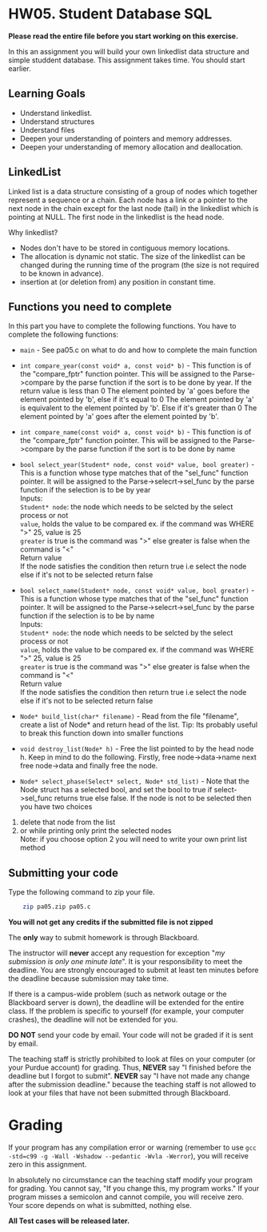# HW05. Student Database SQL

<strong>Please read the entire file before you start working on this exercise.</strong><br>

In this an assignment you will build your own linkedlist data structure and simple studdent database. 
This assignment takes time. You should start earlier.

## Learning Goals
* Understand linkedlist.
* Understand structures
* Understand files
* Deepen your understanding of pointers and memory addresses.
* Deepen your understanding of memory allocation and deallocation.


## LinkedList
 Linked list is a data structure consisting of a group of nodes which together represent a sequence or a chain. Each node has a link or a pointer to the next node in the chain except for the last node (tail) in the linkedlist which is pointing at NULL. The first node in the linkedlist is the head node.
 
 Why linkedlist?
 - Nodes don't have to be stored in contiguous memory locations.
 - The allocation is dynamic not static. The size of the linkedlist can be changed during the running time of the program (the size is not required to be known in advance).
 - insertion at (or deletion from) any position in constant time.

Functions you need to complete
---------------------------------
In this part you  have to complete the following functions.
You have to complete the following functions:
* `main` - See pa05.c on what to do and how to complete the main function
* `int compare_year(const void* a, const void* b)` - This function is of the "compare_fptr" function pointer. This will be assigned to the Parse->compare by the parse function if the sort is to be done by year. If the return value is less than 0 The element pointed by 'a' goes before the element pointed by 'b', else if it's equal to 0 The element pointed by 'a' is equivalent to the element pointed by 'b'. Else if it's greater than 0 The element pointed by 'a' goes after the element pointed by 'b'.

* `int compare_name(const void* a, const void* b)` -  This function is of the "compare_fptr" function pointer. This will be assigned to the Parse->compare by the parse function if the sort is to be done by name

* `bool select_year(Student* node, const void* value, bool greater)` -This is a function whose type matches that of the "sel_func" function pointer. It will be assigned to the Parse->selecrt->sel_func by the parse function if the selection is to be by year \
Inputs: \
`Student* node`: the node which needs to be selcted by the select process or not \
`value`, holds the value to be compared ex. if the command was WHERE ">" 25, value is 25 \
`greater` is true is the command was ">" else greater is false when the command is "<" \
Return value \
If the node satisfies the condition then return true i.e select the node else if it's not to be selected return false

* `bool select_name(Student* node, const void* value, bool greater)` -This is a function whose type matches that of the "sel_func" function pointer. It will be assigned to the Parse->selecrt->sel_func by the parse function if the selection is to be by name \
Inputs: \
`Student* node`: the node which needs to be selcted by the select process or not \
`value`, holds the value to be compared ex. if the command was WHERE ">" 25, value is 25 \
`greater` is true is the command was ">" else greater is false when the command is "<" \
Return value \
If the node satisfies the condition then return true i.e select the node else if it's not to be selected return false

* `Node* build_list(char* filename)` - Read from the file "filename", create a list of Node* and return head of the list.
Tip: Its probably useful to break this function down into smaller functions

* `void destroy_list(Node* h)` - Free the list pointed to by the head node h.
Keep in mind to do the following. Firstly, free node->data->name next free node->data
and finally free the node.

* `Node* select_phase(Select* select, Node* std_list)` -
Note that the Node struct has a selected bool, and set the bool to true if select->sel_func returns true else false.
If the node is not to be selected then you have two choices 
1) delete that node from the list 
2) or while printing only print the selected nodes \
Note: if you choose option 2 you will need to write your own print list method

Submitting your code
---------------------------------
Type the following command to zip your file.
```bash
	zip pa05.zip pa05.c
```
<strong>You will not get any credits if the submitted file is not zipped</strong>

The **only** way to submit homework is through Blackboard.

The instructor will **never** accept any requestion for exception "*my
submission is only one minute late*".  It is your responsibility to
meet the deadline.  You are strongly encouraged to submit at least ten
minutes before the deadline because submission may take time.

If there is a campus-wide problem (such as network outage or the
Blackboard server is down), the deadline will be extended for the
entire class. If the problem is specific to yourself (for example,
your computer crashes), the deadline will not be extended for
you.

**DO NOT** send your code by email. Your code will not be graded
  if it is sent by email.

The teaching staff is strictly prohibited to look at files on your
computer (or your Purdue account) for grading. Thus, **NEVER** say "I
finished before the deadline but I forgot to submit".  **NEVER** say "I have
not made any change after the submission deadline." because the
teaching staff is not allowed to look at your files that have not been
submitted through Blackboard.

# Grading
If your program has any compilation error or warning (remember to use
`gcc -std=c99 -g -Wall -Wshadow --pedantic -Wvla -Werror`), you will
receive zero in this assignment.

In absolutely no circumstance can the teaching staff modify your
program for grading.  You cannot say, "If you change this, my program
works." If your program misses a semicolon and cannot compile, you
will receive zero.  Your score depends on what is submitted, nothing
else.



**All Test cases will be released later.**


